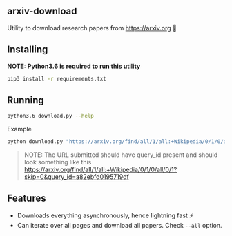 arxiv-download
---

Utility to download research papers from https://arxiv.org :metal:

## Installing
**NOTE: Python3.6 is required to run this utility**

```bash
pip3 install -r requirements.txt
```

## Running
```bash
python3.6 download.py --help
```

Example
```bash
python download.py "https://arxiv.org/find/all/1/all:+Wikipedia/0/1/0/all/0/1?skip=0&query_id=a82ebfd0195719df" --output-dir ~/wikipedia-papers --all
```

> NOTE: The URL submitted should have query_id present and should look something like this https://arxiv.org/find/all/1/all:+Wikipedia/0/1/0/all/0/1?skip=0&query_id=a82ebfd0195719df

## Features
 - Downloads everything asynchronously, hence lightning fast :zap:
 - Can iterate over all pages and download all papers. Check `--all` option.
